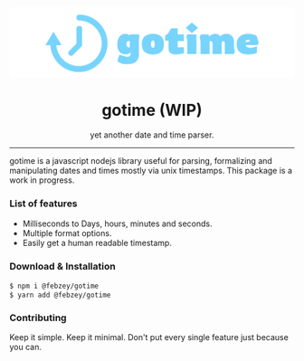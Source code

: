<p align="center"><img src="logo.png" /></p>

<h1 align="center"> gotime (WIP)</h1>

<p align="center"> yet another date and time parser. </p>

<hr/>

<p> gotime is a javascript nodejs library useful for parsing, formalizing and manipulating dates and times mostly via unix timestamps. This package is a work in progress. </p>

<h3> List of features </h3>

<ul>
  <li>Milliseconds to Days, hours, minutes and seconds.</li>
  <li>Multiple format options.</li>
  <li>Easily get a human readable timestamp.</li>
</ul>

<h3> Download & Installation </h3>

```shell
$ npm i @febzey/gotime
$ yarn add @febzey/gotime
```
<h3>Contributing</h3>
Keep it simple. Keep it minimal. Don't put every single feature just because you can.